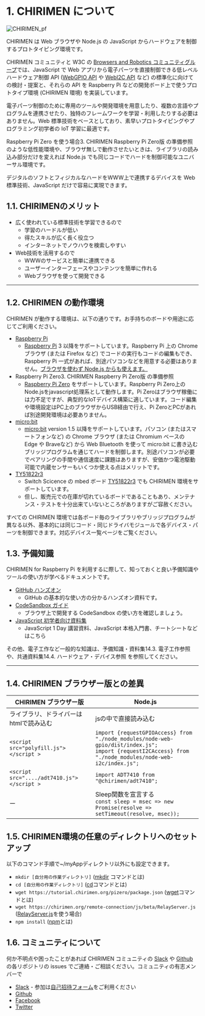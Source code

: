 # 1. CHIRIMEN について
![CHIRIMEN_pf](../../chirimenGeneric/CHIRIMEN_pf.png)

CHIRIMEN は Web ブラウザや Node.js の JavaScript からハードウェアを制御するプロトタイピング環境です。

CHIRIMEN コミュニティと W3C の [Browsers and Robotics コミュニティグループ](https://www.w3.org/community/browserobo/)では、JavaScript で Web アプリから電子パーツを直接制御できる低レベルハードウェア制御 API ([WebGPIO API](http://browserobo.github.io/WebGPIO) や [WebI2C API](http://browserobo.github.io/WebI2C) など) の標準化に向けての検討・提案と、それらの API を Raspberry Pi などの開発ボード上で使うプロトタイプ環境 (CHIRIMEN 環境) を実装しています。

電子パーツ制御のために専用のツールや開発環境を用意したり、複数の言語やプログラムを連携させたり、独特のフレームワークを学習・利用したりする必要はありません。Web 標準技術をベースとしており、素早いプロトタイピングやプログラミング初学者の IoT 学習に最適です。

Raspberry Pi Zero を使う場合<span class="footnote">3. CHIRIMEN Raspberry Pi Zero版 の準備参照</span> のような低性能環境や、ブラウザ無しで動作させたいときは、ライブラリの読み込み部分だけを変えれば Node.js でも同じコードでハードを制御可能なユニバーサル環境です。

デジタルのソフトとフィジカルなハードをWWW上で連携するデバイスを Web標準技術、JavaScript だけで容易に実現できます。

## 1.1. CHIRIMENのメリット
* 広く使われている標準技術を学習できるので
  * 学習のハードルが低い
  * 得たスキルが広く長く役立つ
  * インターネットでノウハウを検索しやすい
* Web技術を活用するので
  * WWWのサービスと簡単に連携できる
  * ユーザーインターフェースやコンテンツを簡単に作れる
  * Webブラウザを使って開発できる

<hr class="page-wrap" />

## 1.2. CHIRIMEN の動作環境

CHIRIMEN が動作する環境は、以下の通りです。お手持ちのボードや用途に応じてご利用ください。

- [Raspberry Pi](https://tutorial.chirimen.org/raspi)
  - [Raspberry Pi](https://www.raspberrypi.org/) 3 以降をサポートしています。Raspberry Pi 上の Chrome ブラウザ (または Firefox など) でコードの実行もコードの編集もでき、Raspberry Pi 一式があれば、別途パソコンなどを用意する必要はありません。[ブラウザを使わず Node.js からも使えます。](https://tutorial.chirimen.org/raspi/nodejs)
- Raspberry Pi Zero<span class="footnote">3. CHIRIMEN Raspberry Pi Zero版 の準備参照</span>
  - [Raspberry Pi Zero](https://www.raspberrypi.org/) をサポートしています。Raspberry Pi Zero上のNode.jsをjavascript処理系として動作します。Pi Zeroはブラウザ稼働には力不足ですが、典型的なIoTデバイス構築に適しています。コード編集や環境設定はPC上のブラウザからUSB経由で行え、Pi ZeroとPCがあれば別途開発環境は必要ありません。
- [micro:bit](https://tutorial.chirimen.org/microbit)
  - [micro:bit](https://microbit.org/) version 1.5 以降をサポートしています。パソコン (またはスマートフォンなど) の Chrome ブラウザ (または Chromium ベースの Edge や Braveなど) から Web Bluetooth を使って micro:bit に書き込むブリッジプログラムを通じてハードを制御します。別途パソコンが必要でペアリングの手間や通信速度に課題はありますが、安価かつ電池駆動可能で内蔵センサーもいくつか使える点はメリットです。
- [TY51822r3](https://tutorial.chirimen.org/ty51822r3)
  - Switch Scicence の mbed ボード [TY51822r3](https://www.switch-science.com/catalog/2574/) でも CHIRIMEN 環境をサポートしています。
  - 但し、販売元での在庫が切れているボードであることもあり、メンテナンス・テストを十分出来ていないところがありますがご容赦ください。

すべての CHIRIMEN 環境では各ボード毎のライブラリやブリッジプログラムが異なる以外、基本的には同じコード・同じドライバモジュールで各デバイス・パーツを制御できます。対応デバイス一覧ページをご覧ください。

## 1.3. 予備知識

CHIRIMEN for Raspberry Pi を利用するに際して、知っておくと良い予備知識やツールの使い方が学べるドキュメントです。

- [GitHub ハンズオン](https://github.com/webiotmakers/github-handson)
  - GitHub の基本的な使い方の分かるハンズオン資料です。
- [CodeSandbox ガイド](https://csb-jp.github.io/)
  - ブラウザ上で開発する CodeSandbox の使い方を確認しましょう。
- [JavaScript 初学者向け資料集](https://tutorial.chirimen.org/js/)
  - JavaScript 1 Day 講習資料、JavaScript 本格入門書、チートシートなどはこちら

その他、電子工作など一般的な知識は、予備知識・資料集<span class="footnote">14.3. 電子工作参照</span> や、共通資料集<span class="footnote">14.4. ハードウェア・デバイス参照</span> を参照してください。

<hr class="page-wrap" />

## 1.4. CHIRIMEN ブラウザー版との差異

| CHIRIMEN ブラウザー版       | Node.js                                                      |
| --------------------------- | ------------------------------------------------------------ |
| ライブラリ、ドライバーはhtmlで読み込む | jsの中で直接読み込む |
| `<script src="polyfill.js"></script >` | `import {requestGPIOAccess} from "./node_modules/node-web-gpio/dist/index.js";`<br />`import {requestI2CAccess} from "./node_modules/node-web-i2c/index.js";` |
| `<script src="..../adt7410.js"></script >` | `import ADT7410 from "@chirimen/adt7410";`  |
| ー  | Sleep関数を宣言する<br />`const sleep = msec => new Promise(resolve => setTimeout(resolve, msec));` |

## 1.5. CHIRIMEN環境の任意のディレクトリへのセットアップ

以下のコマンド手順で~/myAppディレクトリ以外にも設定できます。

* ```mkdir [自分用の作業ディレクトリ]```  ([mkdir](https://atmarkit.itmedia.co.jp/ait/articles/1606/07/news015.html) コマンドとは)
* ```cd [自分用の作業ディレクトリ]``` ([cd](https://atmarkit.itmedia.co.jp/ait/articles/1712/14/news021.html)コマンドとは)
* ```wget https://tutorial.chirimen.org/pizero/package.json``` ([wget](https://atmarkit.itmedia.co.jp/ait/articles/1606/20/news024.html)コマンドとは)
* ```wget https://chirimen.org/remote-connection/js/beta/RelayServer.js``` ([RelayServer.js](https://chirimen.org/remote-connection/)を使う場合)
* ```npm install``` ([npm](https://atmarkit.itmedia.co.jp/ait/articles/1606/17/news030.html)とは)

## 1.6. コミュニティについて

何か不明点や困ったことがあれば CHIRIMEN コミュニティの [Slack](http://chirimen-oh.slack.com/) や [Github](https://github.com/chirimen-oh/) の各リポジトリの issues でご連絡・ご相談ください。コミュニティの有志メンバーで

- [Slack](http://chirimen-oh.slack.com/) - 参加は[自己招待フォーム](https://docs.google.com/forms/d/e/1FAIpQLScyfyFZbe7uZbQQzSQq78tRqtRKWXvmDRR_dO39wtzYIQFV5g/viewform)をご利用ください
- [Github](https://github.com/chirimen-oh/)
- [Facebook](https://www.facebook.com/groups/chirimen/)
- [Twitter](https://twitter.com/chirimen_oh)
